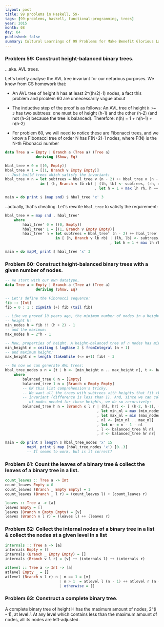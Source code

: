 ```yaml
---
layout: post
title: 99 problems in Haskell, 59-
tags: [99-problems, haskell, functional-programming, trees]
year: 2015
month: 08
day: 04
published: false
summary: Cultural Learnings of 99 Problems for Make Benefit Glorious Language of Haskell
---
```


### Problem 59: Construct height-balanced binary trees.

...aka. AVL trees.

Let's briefly analyse the AVL tree invariant for our nefarious purposes. We know from CS
homework that:

 * An AVL tree of height h has at least 2^((h/2)-1) nodes, a fact this problem and problem
   60 are unnecessarily vague about

 * The inductive step of the proof is as follows: An AVL tree of height `h >= 3` has two
   subtrees: one must be of height (h-1) and the other (h-2) (and not (h-3) because the
   tree is balanced). Therefore: n(h) = 1 + n(h-1) + n(h-2)

 * For problem 60, we will need to notice these are Fibonacci trees, and we know a
   Fibonacci tree of order N has F(N+2)-1 nodes, where F(N) is the N-th Fibonacci number


```haskell
data Tree a = Empty | Branch a (Tree a) (Tree a)
              deriving (Show, Eq)

hbal_tree v 0 = [(0, Empty)]
hbal_tree v 1 = [(1, Branch v Empty Empty)]
-- Just build trees which satisfy the invariant:
hbal_tree v n = let subtrees = hbal_tree v (n - 2) ++ hbal_tree v (n - 1)
                in [ (h, Branch v lb rb) | (lh, lb) <- subtrees, (rh, rb) <- subtrees
                                         , let h = 1 + max lh rh, h == n]

main = do print $ (map snd) $ hbal_tree 'x' 3
```

..actually, that's cheating. Let's rewrite `hbal_tree` to satisfy the requirement:

```haskell
hbal_tree v = map snd . hbal_tree'
    where
        hbal_tree' 0 = [(0, Empty)]
        hbal_tree' 1 = [(1, Branch v Empty Empty)]
        hbal_tree' n = let subtrees = hbal_tree' (n - 2) ++ hbal_tree' (n - 1)
                       in [ (h, Branch v lb rb) | (lh, lb) <- subtrees, (rh, rb) <- subtrees
                                                , let h = 1 + max lh rh, h == n]

main = do mapM_ print $ hbal_tree 'x' 3
```

### Problem 60: Construct height-balanced binary trees with a given number of nodes.

```haskell
-- We start with our own datatype,
data Tree a = Empty | Branch a (Tree a) (Tree a)
              deriving (Show, Eq)

-- Let's define the Fibonacci sequence:
fib :: [Int]
fib = 0 : 1 : zipWith (+) fib (tail fib)

-- Like we proved 10 years ago, the minimum number of nodes in a height-balanced tree of
-- height h:
min_nodes h = fib !! (h + 2) - 1
-- and the maximum:
max_nodes h = 2^h - 1

-- Now, properties of height. A height-balanced tree of n nodes has minimum height:
min_height n = ceiling $ logBase 2 $ fromIntegral (n + 1)
-- and maximum height:
max_height n = length (takeWhile (<= n+1) fib) - 3

-- So now we can generate AVL trees:
hbal_tree_nodes x n = [t | h <- [min_height n .. max_height n], t <- balanced_tree h n]
    where
        balanced_tree 0 n = [Empty]
        balanced_tree 1 n = [Branch x Empty Empty]
        -- OK this list comprehension's tricky.
        -- We want all the trees with subtrees with heights that fit the balanced
        -- invariant (difference is less than 1). And, since we can calculate the number
        -- of nodes needed for those heights, we do so recursively:
        balanced_tree h n = [Branch x l r | (hl, hr) <- [ (h-2, h-1), (h-1, h-1), (h-1, h-2)]
                                          , let min_nl = max (min_nodes hl) (n - 1 - max_nodes hr)
                                          , let max_nl = min (max_nodes hl) (n - 1 - min_nodes hr)
                                          , nl <- [min_nl .. max_nl]
                                          , let nr = n - 1 - nl
                                          , l <- balanced_tree hl nl
                                          , r <- balanced_tree hr nr]

main = do print $ length $ hbal_tree_nodes 'x' 15
          mapM_ print $ map (hbal_tree_nodes 'x') [0..3]
          -- It seems to work, but is it correct?
```

### Problem 61: Count the leaves of a binary tree & collect the leaves of a binary tree in a list.

```haskell
count_leaves :: Tree a -> Int
count_leaves Empty = 0
count_leaves (Branch _ Empty Empty) = 1
count_leaves (Branch _ l r) = (count_leaves l) + (count_leaves r)

leaves :: Tree a -> [a]
leaves Empty = []
leaves (Branch v Empty Empty) = [v]
leaves (Branch v l r) = (leaves l) ++ (leaves r)
```

### Problem 62: Collect the internal nodes of a binary tree in a list & collect the nodes at a given level in a list

```haskell
internals :: Tree a -> [a]
internals Empty = []
internals (Branch _ Empty Empty) = []
internals (Branch v l r) = [v] ++ (internals l) ++ (internals r)

atlevel :: Tree a -> Int -> [a]
atlevel Empty _ = []
atlevel (Branch v l r) n | n == 1 = [v]
                         | n > 1  = atlevel l (n - 1) ++ atlevel r (n - 1)
                         | otherwise = []
```

### Problem 63: Construct a complete binary tree.

A complete binary tree of height H has the maximum amount of nodes, 2^(i - 1), at level
_i_. At any level which contains less than the maximum amount of nodes, all its nodes are
left-adjusted.
